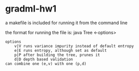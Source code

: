 # gradml-hw1

a makefile is included for running it from the command line

the format for running the file is:
	java Tree <train-file> <validation-file> <test-file> <-options>
	
	options
		v|V runs variance impurity instead of default entropy
		e|E runs entropy, although set as default
		p|P after building the tree, prunes it
		d|D depth based validation
	can combine one (e,v) with one (p,d)
	